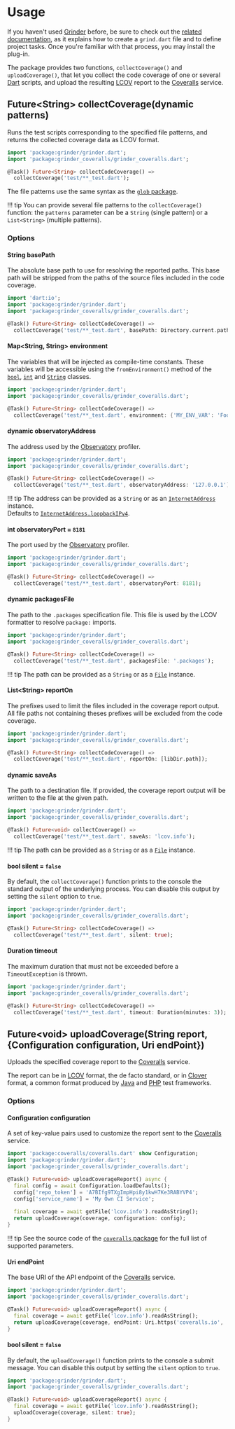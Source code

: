 # Usage
If you haven't used [Grinder](https://github.com/google/grinder.dart) before, be sure to check out the [related documentation](https://pub.dev/packages/grinder), as it explains how to create a `grind.dart` file and to define project tasks. Once you're familiar with that process, you may install the plug-in.

The package provides two functions, `collectCoverage()` and `uploadCoverage()`, that let you collect the code coverage of one or several [Dart](https://dart.dev) scripts, and upload the resulting [LCOV](http://ltp.sourceforge.net/coverage/lcov.php) report to the [Coveralls](https://coveralls.io) service.
    
## Future&lt;String&gt; **collectCoverage**(dynamic patterns)
Runs the test scripts corresponding to the specified file patterns, and returns the collected coverage data as LCOV format.

```dart
import 'package:grinder/grinder.dart';
import 'package:grinder_coveralls/grinder_coveralls.dart';

@Task() Future<String> collectCodeCoverage() =>
  collectCoverage('test/**_test.dart');
```

The file patterns use the same syntax as the [`glob` package](https://pub.dev/packages/glob).

!!! tip
    You can provide several file patterns to the `collectCoverage()` function:
    the `patterns` parameter can be a `String` (single pattern) or a `List<String>` (multiple patterns).

### Options

#### String **basePath**
The absolute base path to use for resolving the reported paths. This base path will be stripped from the paths of the source files included in the code coverage.

```dart
import 'dart:io';
import 'package:grinder/grinder.dart';
import 'package:grinder_coveralls/grinder_coveralls.dart';

@Task() Future<String> collectCodeCoverage() =>
  collectCoverage('test/**_test.dart', basePath: Directory.current.path);
```

#### Map&lt;String, String&gt; **environment**
The variables that will be injected as compile-time constants. These variables will be accessible using the `fromEnvironment()` method of the [`bool`](https://api.dart.dev/stable/dart-core/bool/bool.fromEnvironment.html), [`int`](https://api.dart.dev/stable/dart-core/int/int.fromEnvironment.html) and [`String`](https://api.dart.dev/stable/dart-core/String/String.fromEnvironment.html) classes.

```dart
import 'package:grinder/grinder.dart';
import 'package:grinder_coveralls/grinder_coveralls.dart';

@Task() Future<String> collectCodeCoverage() =>
  collectCoverage('test/**_test.dart', environment: {'MY_ENV_VAR': 'FooBar'});
```

#### dynamic **observatoryAddress**
The address used by the [Observatory](https://dart.dev/tools/observatory) profiler.

```dart
import 'package:grinder/grinder.dart';
import 'package:grinder_coveralls/grinder_coveralls.dart';

@Task() Future<String> collectCodeCoverage() =>
  collectCoverage('test/**_test.dart', observatoryAddress: '127.0.0.1');
```

!!! tip
    The address can be provided as a `String` or as an [`InternetAddress`](https://api.dart.dev/stable/dart-io/InternetAddress-class.html) instance.  
    Defaults to [`InternetAddress.loopbackIPv4`](https://api.dart.dev/stable/dart-io/InternetAddress/loopbackIPv4.html).

#### int **observatoryPort** = `8181`
The port used by the [Observatory](https://dart.dev/tools/observatory) profiler.

```dart
import 'package:grinder/grinder.dart';
import 'package:grinder_coveralls/grinder_coveralls.dart';

@Task() Future<String> collectCodeCoverage() =>
  collectCoverage('test/**_test.dart', observatoryPort: 8181);
```

#### dynamic **packagesFile**
The path to the `.packages` specification file. This file is used by the LCOV formatter to resolve `package:` imports.

```dart
import 'package:grinder/grinder.dart';
import 'package:grinder_coveralls/grinder_coveralls.dart';

@Task() Future<String> collectCodeCoverage() =>
  collectCoverage('test/**_test.dart', packagesFile: '.packages');
```

!!! tip
    The path can be provided as a `String` or as a [`File`](https://api.dart.dev/stable/dart-io/File-class.html) instance.

#### List&lt;String&gt; **reportOn**
The prefixes used to limit the files included in the coverage report output. All file paths not containing theses prefixes will be excluded from the code coverage.

```dart
import 'package:grinder/grinder.dart';
import 'package:grinder_coveralls/grinder_coveralls.dart';

@Task() Future<String> collectCodeCoverage() =>
  collectCoverage('test/**_test.dart', reportOn: [libDir.path]);
```

#### dynamic **saveAs**
The path to a destination file. If provided, the coverage report output will be written to the file at the given path.

```dart
import 'package:grinder/grinder.dart';
import 'package:grinder_coveralls/grinder_coveralls.dart';

@Task() Future<void> collectCoverage() =>
  collectCoverage('test/**_test.dart', saveAs: 'lcov.info');
```

!!! tip
    The path can be provided as a `String` or as a [`File`](https://api.dart.dev/stable/dart-io/File-class.html) instance.

#### bool **silent** = `false`
By default, the `collectCoverage()` function prints to the console the standard output of the underlying process. You can disable this output by setting the `silent` option to `true`.

```dart
import 'package:grinder/grinder.dart';
import 'package:grinder_coveralls/grinder_coveralls.dart';

@Task() Future<String> collectCodeCoverage() =>
  collectCoverage('test/**_test.dart', silent: true);
```

#### Duration **timeout**
The maximum duration that must not be exceeded before a `TimeoutException` is thrown.

```dart
import 'package:grinder/grinder.dart';
import 'package:grinder_coveralls/grinder_coveralls.dart';

@Task() Future<String> collectCodeCoverage() =>
  collectCoverage('test/**_test.dart', timeout: Duration(minutes: 3));
```

## Future&lt;void&gt; **uploadCoverage**(String report, {Configuration configuration, Uri endPoint})
Uploads the specified coverage report to the [Coveralls](https://coveralls.io) service.

The report can be in [LCOV](http://ltp.sourceforge.net/coverage/lcov.php) format, the de facto standard, or in [Clover](https://www.atlassian.com/software/clover) format, a common format produced by [Java](https://www.java.com) and [PHP](https://secure.php.net) test frameworks.

### Options

#### Configuration **configuration**
A set of key-value pairs used to customize the report sent to the [Coveralls](https://coveralls.io) service.

```dart
import 'package:coveralls/coveralls.dart' show Configuration;
import 'package:grinder/grinder.dart';
import 'package:grinder_coveralls/grinder_coveralls.dart';

@Task() Future<void> uploadCoverageReport() async {
  final config = await Configuration.loadDefaults();
  config['repo_token'] = 'A7BIfg9TXgImpHpi8y1kwH7Ke3RABYVP4';
  config['service_name'] = 'My Own CI Service';
  
  final coverage = await getFile('lcov.info').readAsString();
  return uploadCoverage(coverage, configuration: config);
}
```

!!! tip
    See the source code of the [`coveralls` package](https://pub.dev/packages/coveralls) for the full list of supported parameters.

#### Uri **endPoint**
The base URI of the API endpoint of the [Coveralls](https://coveralls.io) service.

```dart
import 'package:grinder/grinder.dart';
import 'package:grinder_coveralls/grinder_coveralls.dart';

@Task() Future<void> uploadCoverageReport() async {
  final coverage = await getFile('lcov.info').readAsString();
  return uploadCoverage(coverage, endPoint: Uri.https('coveralls.io', '/api/v1/'));
}
```

#### bool **silent** = `false`
By default, the `uploadCoverage()` function prints to the console a submit message. You can disable this output by setting the `silent` option to `true`.

```dart
import 'package:grinder/grinder.dart';
import 'package:grinder_coveralls/grinder_coveralls.dart';

@Task() Future<void> uploadCoverageReport() async {
  final coverage = await getFile('lcov.info').readAsString();
  uploadCoverage(coverage, silent: true);
}
```
